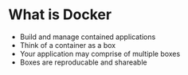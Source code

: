 # What is Docker

- Build and manage contained applications
- Think of a container as a box
- Your application may comprise of multiple boxes
- Boxes are reproducable and shareable
